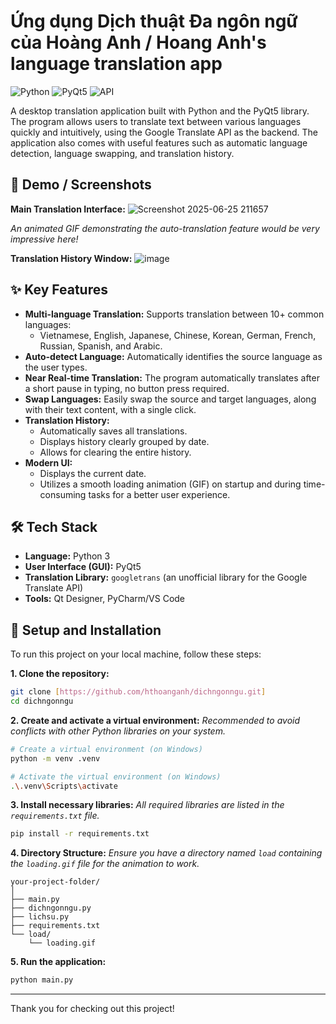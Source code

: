 # Ứng dụng Dịch thuật Đa ngôn ngữ của Hoàng Anh / Hoang Anh's language translation app
![Python](https://img.shields.io/badge/python-3.x-blue.svg) ![PyQt5](https://img.shields.io/badge/Qt-PyQt5-green.svg) ![API](https://img.shields.io/badge/API-Google_Translate-red.svg)

A desktop translation application built with Python and the PyQt5 library. The program allows users to translate text between various languages quickly and intuitively, using the Google Translate API as the backend. The application also comes with useful features such as automatic language detection, language swapping, and translation history.

## 📸 Demo / Screenshots

**Main Translation Interface:**
![Screenshot 2025-06-25 211657](https://github.com/user-attachments/assets/c2a8ddb8-3fdd-46ae-a858-8bfb59e86748)

*An animated GIF demonstrating the auto-translation feature would be very impressive here!*

**Translation History Window:**
![image](https://github.com/user-attachments/assets/345e1d8c-21fc-46f6-b799-fbf9bc148878)

## ✨ Key Features

* **Multi-language Translation:** Supports translation between 10+ common languages:
    * Vietnamese, English, Japanese, Chinese, Korean, German, French, Russian, Spanish, and Arabic.
* **Auto-detect Language:** Automatically identifies the source language as the user types.
* **Near Real-time Translation:** The program automatically translates after a short pause in typing, no button press required.
* **Swap Languages:** Easily swap the source and target languages, along with their text content, with a single click.
* **Translation History:**
    * Automatically saves all translations.
    * Displays history clearly grouped by date.
    * Allows for clearing the entire history.
* **Modern UI:**
    * Displays the current date.
    * Utilizes a smooth loading animation (GIF) on startup and during time-consuming tasks for a better user experience.

## 🛠️ Tech Stack

* **Language:** Python 3
* **User Interface (GUI):** PyQt5
* **Translation Library:** `googletrans` (an unofficial library for the Google Translate API)
* **Tools:** Qt Designer, PyCharm/VS Code

## 🚀 Setup and Installation

To run this project on your local machine, follow these steps:

**1. Clone the repository:**
```bash
git clone [https://github.com/hthoanganh/dichngonngu.git]
cd dichngonngu
```

**2. Create and activate a virtual environment:**
*Recommended to avoid conflicts with other Python libraries on your system.*
```bash
# Create a virtual environment (on Windows)
python -m venv .venv

# Activate the virtual environment (on Windows)
.\.venv\Scripts\activate
```

**3. Install necessary libraries:**
*All required libraries are listed in the `requirements.txt` file.*
```bash
pip install -r requirements.txt
```

**4. Directory Structure:**
*Ensure you have a directory named `load` containing the `loading.gif` file for the animation to work.*
```
your-project-folder/
│
├── main.py
├── dichngonngu.py
├── lichsu.py
├── requirements.txt
└── load/
    └── loading.gif
```

**5. Run the application:**
```bash
python main.py
```

---
Thank you for checking out this project!
